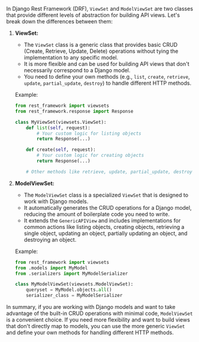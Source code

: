 In Django Rest Framework (DRF), `ViewSet` and `ModelViewSet` are two classes that provide different levels of abstraction for building API views. Let's break down the differences between them:

1. **ViewSet:**
   - The `ViewSet` class is a generic class that provides basic CRUD (Create, Retrieve, Update, Delete) operations without tying the implementation to any specific model.
   - It is more flexible and can be used for building API views that don't necessarily correspond to a Django model.
   - You need to define your own methods (e.g., `list`, `create`, `retrieve`, `update`, `partial_update`, `destroy`) to handle different HTTP methods.

   Example:
   ```python
   from rest_framework import viewsets
   from rest_framework.response import Response

   class MyViewSet(viewsets.ViewSet):
       def list(self, request):
           # Your custom logic for listing objects
           return Response(...)

       def create(self, request):
           # Your custom logic for creating objects
           return Response(...)

       # Other methods like retrieve, update, partial_update, destroy
   ```

2. **ModelViewSet:**
   - The `ModelViewSet` class is a specialized `ViewSet` that is designed to work with Django models.
   - It automatically generates the CRUD operations for a Django model, reducing the amount of boilerplate code you need to write.
   - It extends the `GenericAPIView` and includes implementations for common actions like listing objects, creating objects, retrieving a single object, updating an object, partially updating an object, and destroying an object.

   Example:
   ```python
   from rest_framework import viewsets
   from .models import MyModel
   from .serializers import MyModelSerializer

   class MyModelViewSet(viewsets.ModelViewSet):
       queryset = MyModel.objects.all()
       serializer_class = MyModelSerializer
   ```

In summary, if you are working with Django models and want to take advantage of the built-in CRUD operations with minimal code, `ModelViewSet` is a convenient choice. If you need more flexibility and want to build views that don't directly map to models, you can use the more generic `ViewSet` and define your own methods for handling different HTTP methods.
